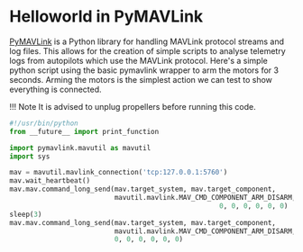 # Helloworld in PyMAVLink

[PyMAVLink](https://github.com/ArduPilot/pymavlink) is a Python library for handling MAVLink protocol streams and log files. This allows for the creation of simple scripts to analyse telemetry logs from autopilots which use the MAVLink protocol. Here's a simple python script using the basic pymavlink wrapper to arm the motors for 3 seconds. Arming the motors is the simplest action we can test to show everything is connected.

!!! Note
    It is advised to unplug propellers before running this code.

```python
#!/usr/bin/python
from __future__ import print_function

import pymavlink.mavutil as mavutil
import sys

mav = mavutil.mavlink_connection('tcp:127.0.0.1:5760')
mav.wait_heartbeat()
mav.mav.command_long_send(mav.target_system, mav.target_component,
                          mavutil.mavlink.MAV_CMD_COMPONENT_ARM_DISARM, 0, 1,
                                                    0, 0, 0, 0, 0, 0)
sleep(3)
mav.mav.command_long_send(mav.target_system, mav.target_component,
                          mavutil.mavlink.MAV_CMD_COMPONENT_ARM_DISARM, 0, 0,
                          0, 0, 0, 0, 0, 0)
```
